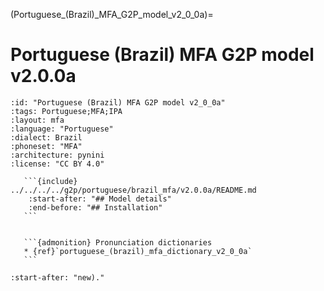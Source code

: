 
(Portuguese_(Brazil)_MFA_G2P_model_v2_0_0a)=
# Portuguese (Brazil) MFA G2P model v2.0.0a

``````{g2p} Portuguese (Brazil) MFA G2P model v2.0.0a
:id: "Portuguese (Brazil) MFA G2P model v2_0_0a"
:tags: Portuguese;MFA;IPA
:layout: mfa
:language: "Portuguese"
:dialect: Brazil
:phoneset: "MFA"
:architecture: pynini
:license: "CC BY 4.0"

   ```{include} ../../../../g2p/portuguese/brazil_mfa/v2.0.0a/README.md
    :start-after: "## Model details"
    :end-before: "## Installation"
   ```


   ```{admonition} Pronunciation dictionaries
   * {ref}`portuguese_(brazil)_mfa_dictionary_v2_0_0a`
   ```
``````

```{include} ../../../../g2p/portuguese/brazil_mfa/v2.0.0a/README.md
:start-after: "new)."
```
